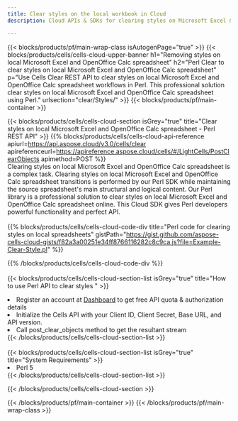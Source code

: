 ```yaml
---
title: Clear styles on the local workbook in Cloud 
description: Cloud APIs & SDKs for clearing styles on Microsoft Excel & OpenOffice Calc. Clear styles on local spreadsheets by the Cells Cloud API. SDK support kinds of development languages. They include Android, C#, Go, Java, NodeJS, Perl, PHP, Python, Ruby, and swift. 

---
```



{{< blocks/products/pf/main-wrap-class isAutogenPage="true" >}}
{{< blocks/products/cells/cells-cloud-upper-banner h1="Removing styles on local Microsoft Excel and OpenOffice Calc spreadsheet" h2="Perl Clear to clear styles on local Microsoft Excel and OpenOffice Calc spreadsheet" p="Use Cells Clear REST API to clear styles on local Microsoft Excel and OpenOffice Calc spreadsheet workflows in Perl. This professional solution clear styles on local Microsoft Excel and OpenOffice Calc spreadsheet using Perl." urlsection="clear/Styles/" >}}
{{< blocks/products/pf/main-container >}}

{{< blocks/products/cells/cells-cloud-section isGrey="true"  title="Clear styles on local Microsoft Excel and OpenOffice Calc spreadsheet - Perl REST API" >}}
{{% blocks/products/cells/cells-cloud-api-reference  apiurl=https://api.aspose.cloud/v3.0/cells/clear  apireferenceurl=https://apireference.aspose.cloud/cells/#/LightCells/PostClearObjects  apimethod=POST %}}
<br/>
Clearing styles on local Microsoft Excel and OpenOffice Calc spreadsheet is a complex task. Clearing styles on local Microsoft Excel and OpenOffice Calc spreadsheet transitions is performed by our Perl SDK while maintaining the source spreadsheet's main structural and logical content. Our Perl library is a professional solution to clear styles on local Microsoft Excel and OpenOffice Calc spreadsheet online. This Cloud SDK gives Perl developers powerful functionality and perfect API.
<br/>
<br/>
{{% blocks/products/cells/cells-cloud-code-div title="Perl code for clearing styles on local spreadsheets" gistPath="https://gist.github.com/aspose-cells-cloud-gists/f82a3a00251e34ff8766116282c8c9ca.js?file=Example-Clear-Style.pl" %}}
  
{{% /blocks/products/cells/cells-cloud-code-div  %}}
<br/>
<br/>
{{< blocks/products/cells/cells-cloud-section-list isGrey="true"  title="How to use Perl API to clear styles " >}}
<li>Register an account at <a href="https://dashboard.aspose.cloud/">Dashboard</a> to get free API quota & authorization details</li>
<li>Initialize the Cells API with your Client ID, Client Secret, Base URL, and API version.</li>
<li>Call post_clear_objects method to get the resultant stream</li>
{{< /blocks/products/cells/cells-cloud-section-list >}}
<br/>
<br/>
{{< blocks/products/cells/cells-cloud-section-list isGrey="true"  title="System Requirements" >}}
<li>Perl 5</li>
{{< /blocks/products/cells/cells-cloud-section-list >}}

{{< /blocks/products/cells/cells-cloud-section >}}

{{< /blocks/products/pf/main-container >}}
{{< /blocks/products/pf/main-wrap-class >}}
